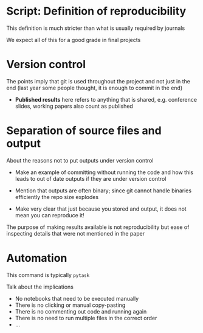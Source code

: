# Script: Definition of reproducibility

This definition is much stricter than what is usually required by journals

We expect all of this for a good grade in final projects

# Version control

The points imply that git is used throughout the project and not just in the end (last
year some people thought, it is enough to commit in the end)

- **Published results** here refers to anything that is shared, e.g. conference slides,
  working papers also count as published

# Separation of source files and output

About the reasons not to put outputs under version control

- Make an example of committing without running the code and how this leads to out of
  date outputs if they are under version control

- Mention that outputs are often binary; since git cannot handle binaries efficiently
  the repo size explodes

- Make very clear that just because you stored and output, it does not mean you can
  reproduce it!

The purpose of making results available is not reproducibility but ease of inspecting
details that were not mentioned in the paper

# Automation

This command is typically `pytask`

Talk about the implications

- No notebooks that need to be executed manually
- There is no clicking or manual copy-pasting
- There is no commenting out code and running again
- There is no need to run multiple files in the correct order
- ...

